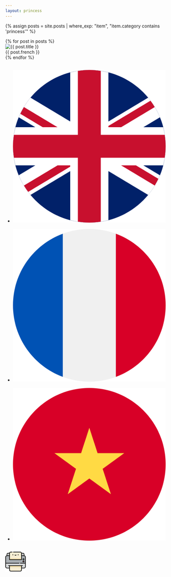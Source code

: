 ```yaml
---
layout: princess
---
```


{% assign posts = site.posts | where_exp: "item", "item.category contains 'princess'" %}

<div class="container">
    <div class="row gy-5 d-print-none">
        {% for post in posts %}
                    <div class="col-sm-4"> 
                        <a data-toggle="modal" data-target="#cardModal" data-title="{{ post.title }}" data-image="{{ post.image }}"
                        data-french="{{ post.french }}" data-english="{{ post.english }}" data-vietnamese="{{ post.vietnamese }}" alt="{{ post.title }}">
                            <div class="card card-list">
                                <img class="card-img-top" src="{{ post.image }}" alt="{{ post.title }}" />
                                <div class="card-body text-center">
                                    <div class="card-title">{{ post.french }}</div>
                                </div>
                            </div>
                        </a>
                    </div>
        {% endfor %}
    </div>
    <div class="modal fade" id="cardModal" tabindex="-1" role="dialog" aria-labelledby="cardModalLabel" aria-hidden="true">
    <div class="modal-dialog" role="document">
        <div class="modal-content">
            <div class="modal-body">
                <div class="row">
                    <div class="col-sm-12">
                        <div class="card" id="img-modal">
                            <div class="card-body">
                                <img class="card-img-top" src="" alt=""  />
                                <div class="card-body text-center d-print-none">
                                    <div class="card-title "></div>
                                </div>
                            </div>
                        </div>
                    </div>
                    <div class="col-sm-6">
                        <div class="card" id="label-modal">
                              <ul class="list-group list-group-flush">
                                <li class="list-group-item"><img src="/assets/flags/uk.png" class="rounded-circle mx-auto card-flag"/>&nbsp;<span class="align-middle" id="en"></span></li>
                                <li class="list-group-item"><img src="/assets/flags/fr.png" class="rounded-circle mx-auto card-flag"/>&nbsp;<span class="align-middle" id="fr"></span></li>
                                <li class="list-group-item"><img src="/assets/flags/vn.png" class="rounded-circle mx-auto card-flag"/>&nbsp;<span class="align-middle" id="vn"></span></li>
                            </ul>
                        </div>
                    </div>
                    <div class="col-sm-6">
                        <div class="card d-print-none">
                            <div class="card-body">
                                <div class="card-body text-center">
                                   <img src="/assets/img/printer.png" id="printer" />
                                </div>
                            </div>
                        </div>
                    </div>
                </div>
            </div>
        </div>
    </div>
</div>
<script>
    $('#cardModal').on('show.bs.modal', function (event) {
        var button = $(event.relatedTarget);
        var title = button.data('title');
        var image = button.data('image');
        var english = button.data('english');
        var french = button.data('french');
        var vietnamese = button.data('vietnamese');
        var modal = $(this)
        modal.find('.card-img-top').attr('src', image);
        modal.find('.card-img-top').attr('alt', title);
        modal.find('.card-title').html(french);
        modal.find('#en').html(english);
        modal.find('#fr').html(french);
        modal.find('#vn').html(vietnamese);
    });

    $('#printer').on('click', function (event) {
        window.print();
    });
</script>
